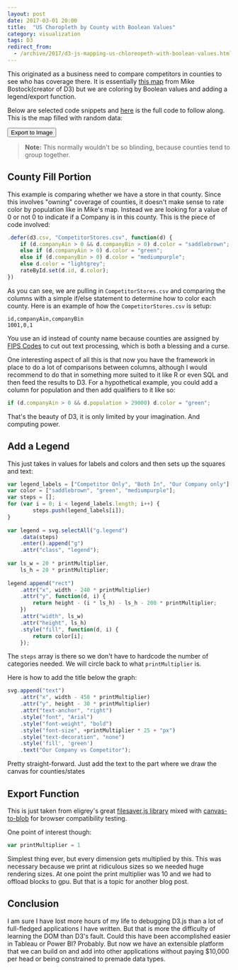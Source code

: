 ```yaml
---
layout: post
date: 2017-03-01 20:00
title:  "US Choropleth by County with Boolean Values"
category: visualization
tags: D3
redirect_from:
  - /archive/2017/d3-js-mapping-us-chloreopeth-with-boolean-values.html
---
```


This originated as a business need to compare competitors in counties to see who has coverage there. It is essentially [this map](https://bl.ocks.org/mbostock/4060606) from Mike Bostock(creator of D3) but we are coloring by Boolean values and adding a legend/export function.

Below are selected code snippets and [here](https://gist.github.com/graysonkent/d26150fbb0e0bde1db1920fe5e21a8a9) is the full code to follow along. This is the map filled with random data:

<div><button id='saveButton'>Export to Image</button></div>
<div class="chart">
<script>

			var printMultiplier = 1
			var width = 960 * printMultiplier, // 1280 or 3840 or 920
				height = 680 * printMultiplier; //720 or 2160 or 680
			var rateById = d3.map();
			var projection = d3.geo.albersUsa()
				.scale(1120 * printMultiplier) //1320 or 3960
				.translate([width / 2.3, height / 2.2]);
			var path = d3.geo.path()
				.projection(projection);
			var svg = d3.select("#chart").append("svg")
				.attr("width", width)
				.attr("height", height);
			queue()
				.defer(d3.json, "https://gist.githubusercontent.com/mbostock/4090846/raw/d534aba169207548a8a3d670c9c2cc719ff05c47/us.json")
				.defer(d3.csv, "/datasets/CompetitorStores.csv", function(d) {
					if (d.companyAin > 0 && d.companyBin > 0) d.color = "saddlebrown";
					else if (d.companyAin > 0) d.color = "green";
					else if (d.companyBin > 0) d.color = "mediumpurple";
					else d.color = "lightgrey";
					rateById.set(d.id, d.color);
				})
				.await(ready);

			function ready(error, us) {
				if (error) throw error;
				svg.append("g")
					.attr("class", "counties")
					.selectAll("path")
					.data(topojson.feature(us, us.objects.counties).features)
					.enter().append("path")
					.attr("fill", function(d) {
						return rateById.get(d.id);
					})
					.attr("d", path);
				svg.append("path")
					.datum(topojson.mesh(us, us.objects.states, function(a, b) {
						return a !== b;
					}))
					.attr("class", "states")
					.attr("d", path);

				svg.append("text")
					.attr("x", width - 450 * printMultiplier)
					.attr("y", height - 30 * printMultiplier)
					.attr("text-anchor", "right")
					.style("font", "Arial")
					.style("font-weight", "bold")
					.style("font-size", +printMultiplier * 25 + "px")
					.style("text-decoration", "none")
					.style('fill', 'green')
					.text("Our Company vs Competitor");
			}

		
			var legend_labels = ["Competitor Only", "Both In", "Our Company only"]
			var color = ["saddlebrown", "green", "mediumpurple"];
			var steps = [];
			for (var i = 0; i < legend_labels.length; i++) {
					steps.push(legend_labels[i]);
			}					

			var legend = svg.selectAll("g.legend")
				.data(steps)
				.enter().append("g")
				.attr("class", "legend");

			var ls_w = 20 * printMultiplier,
				ls_h = 20 * printMultiplier;

			legend.append("rect")
				.attr("x", width - 240 * printMultiplier)
				.attr("y", function(d, i) {
					return height - (i * ls_h) - ls_h - 200 * printMultiplier;
				})
				.attr("width", ls_w)
				.attr("height", ls_h)
				.style("fill", function(d, i) {
					return color[i];
				});

			legend.append("text")
				.attr("x", width - 210 * printMultiplier)
				.attr("y", function(d, i) {
					return height - (i * ls_h) - ls_h - 185 * printMultiplier;
				})
				.text(function(d, i) {
					return legend_labels[i];
				})
				.style("font-size", +printMultiplier * 12 + "px")
				.style("font", "stacker-bold")
				.style('fill', '#08306b');


			d3.select(self.frameElement).style("height", height + "px");
			// Set-up the export button
			d3.select('#saveButton').on('click', function() {
				var svgString = getSVGString(svg.node());
				svgString2Image(svgString, 2 * width, 2 * height, 'png', save); // passes Blob and filesize String to the callback

				function save(dataBlob, filesize) {
					saveAs(dataBlob, 'VisExport.png'); // FileSaver.js function
				}
			});

			// Below are the function that handle actual exporting:
			// getSVGString (svgNode ) and svgString2Image( svgString, width, height, format, callback )
			function getSVGString(svgNode) {
				svgNode.setAttribute('xlink', 'http://www.w3.org/1999/xlink');
				var cssStyleText = getCSSStyles(svgNode);
				appendCSS(cssStyleText, svgNode)

				var serializer = new XMLSerializer();
				var svgString = serializer.serializeToString(svgNode);
				svgString = svgString.replace(/(\w+)?:?xlink=/g, 'xmlns:xlink=') // Fix root xlink without namespace
				svgString = svgString.replace(/NS\d+:href/g, 'xlink:href') // Safari NS namespace fix

				return svgString;

				function getCSSStyles(parentElement) {
					var selectorTextArr = [];

					// Add Parent element Id and Classes to the list
					selectorTextArr.push('#' + parentElement.id);
					for (var c = 0; c < parentElement.classList.length; c++)
						if (!contains('.' + parentElement.classList[c], selectorTextArr))
							selectorTextArr.push('.' + parentElement.classList[c]);

					// Add Children element Ids and Classes to the list
					var nodes = parentElement.getElementsByTagName("*");
					for (var i = 0; i < nodes.length; i++) {
						var id = nodes[i].id;
						if (!contains('#' + id, selectorTextArr))
							selectorTextArr.push('#' + id);

						var classes = nodes[i].classList;
						for (var c = 0; c < classes.length; c++)
							if (!contains('.' + classes[c], selectorTextArr))
								selectorTextArr.push('.' + classes[c]);
					}

					// Extract CSS Rules
					var extractedCSSText = "";
					for (var i = 0; i < document.styleSheets.length; i++) {
						var s = document.styleSheets[i];

						try {
							if (!s.cssRules) continue;
						} catch (e) {
							if (e.name !== 'SecurityError') throw e; // for Firefox
							continue;
						}

						var cssRules = s.cssRules;
						for (var r = 0; r < cssRules.length; r++) {
							if (contains(cssRules[r].selectorText, selectorTextArr))
								extractedCSSText += cssRules[r].cssText;
						}
					}


					return extractedCSSText

					function contains(str, arr) {
						return arr.indexOf(str) === -1 ? false : true;
					}

				}

				function appendCSS(cssText, element) {
					var styleElement = document.createElement("style");
					styleElement.setAttribute("type", "text/css");
					styleElement.innerHTML = cssText;
					var refNode = element.hasChildNodes() ? element.children[0] : null;
					element.insertBefore(styleElement, refNode);
				}
			}


			function svgString2Image(svgString, width, height, format, callback) {
				var format = format ? format : 'png';

				var imgsrc = 'data:image/svg+xml;base64,' + btoa(unescape(encodeURIComponent(svgString))); // Convert SVG string to dataurl

				var canvas = document.createElement("canvas");
				var context = canvas.getContext("2d");

				canvas.width = width;
				canvas.height = height;

				var image = new Image;
				image.onload = function() {
					context.clearRect(0, 0, width, height);
					context.drawImage(image, 0, 0, width, height);

					canvas.toBlob(function(blob) {
						var filesize = Math.round(blob.length / 1024) + ' KB';
						if (callback) callback(blob, filesize);
					});


				};

				image.src = imgsrc;
			}
</script>
</div>


> **Note:** This normally wouldn't be so blinding, because counties tend to group together.

County Fill Portion
-------------------
This example is comparing whether we have a store in that county. Since this involves "owning" coverage of counties, it doesn't make sense to rate color by population like in Mike's map. Instead we are looking for a value of 0 or not 0 to indicate if a Company is in this county. This is the piece of code involved:

```js
.defer(d3.csv, "CompetitorStores.csv", function(d) {
    if (d.companyAin > 0 && d.companyBin > 0) d.color = "saddlebrown";
    else if (d.companyAin > 0) d.color = "green";
    else if (d.companyBin > 0) d.color = "mediumpurple";
    else d.color = "lightgrey";
    rateById.set(d.id, d.color);
})
```
As you can see, we are pulling in `CompetitorStores.csv` and comparing the columns with a simple if/else statement to determine how to color each county. Here is an example of how the `CompetitorStores.csv` is setup:


    id,companyAin,companyBin
    1001,0,1

You use an id instead of county name because counties are assigned by [FIPS Codes](https://www.census.gov/geo/reference/codes/cou.html) to cut out text processing, which is both a blessing and a curse.

One interesting aspect of all this is that now you have the framework in place to do a lot of comparisons between columns, although I would recommend to do that in something more suited to it like R or even SQL and then feed the results to D3. For a hypothetical example, you could add a column for population and then add qualifiers to it like so:

```JavaScript
if (d.companyAin > 0 && d.population > 29000) d.color = "green";
```

That's the beauty of D3, it is only limited by your imagination. And computing power.

Add a Legend
------------
This just takes in values for labels and colors and then sets up the squares and text:

```js
var legend_labels = ["Competitor Only", "Both In", "Our Company only"]
var color = ["saddlebrown", "green", "mediumpurple"];
var steps = [];
for (var i = 0; i < legend_labels.length; i++) {
        steps.push(legend_labels[i]);
}                  
 
var legend = svg.selectAll("g.legend")
    .data(steps)
    .enter().append("g")
    .attr("class", "legend");
 
var ls_w = 20 * printMultiplier,
    ls_h = 20 * printMultiplier;
 
legend.append("rect")
    .attr("x", width - 240 * printMultiplier)
    .attr("y", function(d, i) {
        return height - (i * ls_h) - ls_h - 200 * printMultiplier;
    })
    .attr("width", ls_w)
    .attr("height", ls_h)
    .style("fill", function(d, i) {
        return color[i];
    });
```
The `steps` array is there so we don't have to hardcode the number of categories needed. We will circle back to what `printMultiplier` is.

Here is how to add the title below the graph:

```js
svg.append("text")
    .attr("x", width - 450 * printMultiplier)
    .attr("y", height - 30 * printMultiplier)
    .attr("text-anchor", "right")
    .style("font", "Arial")
    .style("font-weight", "bold")
    .style("font-size", +printMultiplier * 25 + "px")
    .style("text-decoration", "none")
    .style('fill', 'green')
    .text("Our Company vs Competitor");
```
Pretty straight-forward. Just add the text to the part where we draw the canvas for counties/states

Export Function
---------------
This is just taken from eligrey's great [filesaver.js library](https://github.com/eligrey/FileSaver.js/) mixed with [canvas-to-blob](https://github.com/blueimp/JavaScript-Canvas-to-Blob) for browser compatibility testing.

One point of interest though:

```js
var printMultiplier = 1
```
Simplest thing ever, but every dimension gets multiplied by this. This was necessary because we print at ridiculous sizes so we needed huge rendering sizes. At one point the print multiplier was 10 and we had to offload blocks to gpu. But that is a topic for another blog post.


Conclusion
----------
I am sure I have lost more hours of my life to debugging D3.js than a lot of full-fledged applications I have written. But that is more the difficulty of learning the DOM than D3's fault. Could this have been accomplished easier in Tableau or Power BI? Probably. But now we have an extensible platform that we can build on and add into other applications without paying $10,000 per head or being constrained to premade data types.


